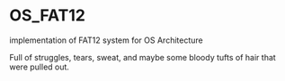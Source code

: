 # OS_FAT12
implementation of FAT12 system for OS Architecture

Full of struggles, tears, sweat, and maybe some bloody tufts of hair that were pulled out. 


